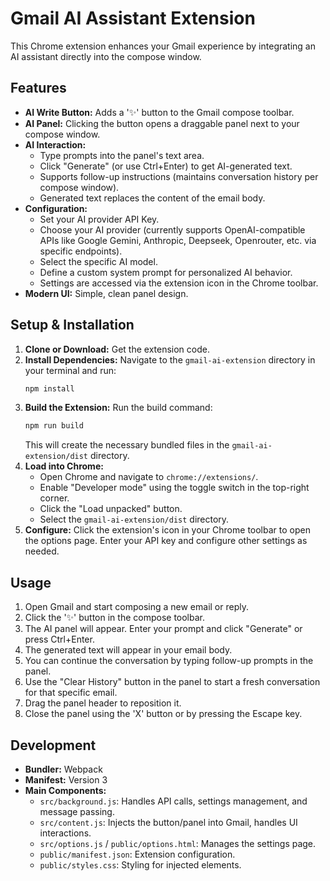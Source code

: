 # Gmail AI Assistant Extension

This Chrome extension enhances your Gmail experience by integrating an AI assistant directly into the compose window.

## Features

- **AI Write Button:** Adds a '✨' button to the Gmail compose toolbar.
- **AI Panel:** Clicking the button opens a draggable panel next to your compose window.
- **AI Interaction:**
  - Type prompts into the panel's text area.
  - Click "Generate" (or use Ctrl+Enter) to get AI-generated text.
  - Supports follow-up instructions (maintains conversation history per compose window).
  - Generated text replaces the content of the email body.
- **Configuration:**
  - Set your AI provider API Key.
  - Choose your AI provider (currently supports OpenAI-compatible APIs like Google Gemini, Anthropic, Deepseek, Openrouter, etc. via specific endpoints).
  - Select the specific AI model.
  - Define a custom system prompt for personalized AI behavior.
  - Settings are accessed via the extension icon in the Chrome toolbar.
- **Modern UI:** Simple, clean panel design.

## Setup & Installation

1.  **Clone or Download:** Get the extension code.
2.  **Install Dependencies:** Navigate to the `gmail-ai-extension` directory in your terminal and run:
    ```bash
    npm install
    ```
3.  **Build the Extension:** Run the build command:
    ```bash
    npm run build
    ```
    This will create the necessary bundled files in the `gmail-ai-extension/dist` directory.
4.  **Load into Chrome:**
    - Open Chrome and navigate to `chrome://extensions/`.
    - Enable "Developer mode" using the toggle switch in the top-right corner.
    - Click the "Load unpacked" button.
    - Select the `gmail-ai-extension/dist` directory.
5.  **Configure:** Click the extension's icon in your Chrome toolbar to open the options page. Enter your API key and configure other settings as needed.

## Usage

1.  Open Gmail and start composing a new email or reply.
2.  Click the '✨' button in the compose toolbar.
3.  The AI panel will appear. Enter your prompt and click "Generate" or press Ctrl+Enter.
4.  The generated text will appear in your email body.
5.  You can continue the conversation by typing follow-up prompts in the panel.
6.  Use the "Clear History" button in the panel to start a fresh conversation for that specific email.
7.  Drag the panel header to reposition it.
8.  Close the panel using the 'X' button or by pressing the Escape key.

## Development

- **Bundler:** Webpack
- **Manifest:** Version 3
- **Main Components:**
  - `src/background.js`: Handles API calls, settings management, and message passing.
  - `src/content.js`: Injects the button/panel into Gmail, handles UI interactions.
  - `src/options.js` / `public/options.html`: Manages the settings page.
  - `public/manifest.json`: Extension configuration.
  - `public/styles.css`: Styling for injected elements.
